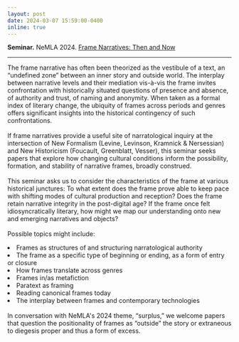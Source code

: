 ```yaml
---
layout: post
date: 2024-03-07 15:59:00-0400
inline: true
---
```


<strong>Seminar.</strong> NeMLA 2024. [Frame Narratives: Then and Now](https://cfplist.com/nemla/Home/S/20526)

*** 

The frame narrative has often been theorized as the vestibule of a text, an “undefined zone” between an inner story and outside world. The interplay between narrative levels and their mediation vis-à-vis the frame invites confrontation with historically situated questions of presence and absence, of authority and trust, of naming and anonymity. When taken as a formal index of literary change, the ubiquity of frames across periods and genres offers significant insights into the historical contingency of such confrontations.
<br><br/>
If frame narratives provide a useful site of narratological inquiry at the intersection of New Formalism (Levine, Levinson, Kramnick & Nersessian) and New Historicism (Foucault, Greenblatt, Vesser), this seminar seeks papers that explore how changing cultural conditions inform the possibility, formation, and stability of narrative frames, broadly construed.
<br><br/>
This seminar asks us to consider the characteristics of the frame at various historical junctures: To what extent does the frame prove able to keep pace with shifting modes of cultural production and reception? Does the frame retain narrative integrity in the post-digital age? If the frame once felt idiosyncratically literary, how might we map our understanding onto new and emerging narratives and objects?
<br><br/>
Possible topics might include:

<li>Frames as structures of and structuring narratological authority</li>
<li>The frame as a specific type of beginning or ending, as a form of entry or closure</li>
<li>How frames translate across genres</li>
<li>Frames in/as metafiction</li>
<li>Paratext as framing</li>
<li>Reading canonical frames today</li>
<li>The interplay between frames and contemporary technologies</li>
<br>
In conversation with NeMLA's 2024 theme, “surplus,” we welcome papers that question the positionality of frames as “outside” the story or extraneous to diegesis proper and thus a form of excess.